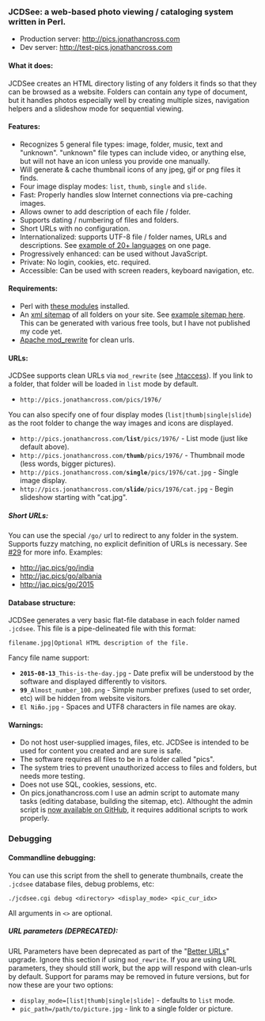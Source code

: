 ### JCDSee: a web-based photo viewing / cataloging system written in Perl.
* Production server: http://pics.jonathancross.com
* Dev server: http://test-pics.jonathancross.com

#### What it does:
JCDSee creates an HTML directory listing of any folders it finds so that they can be browsed as a website.  Folders can contain any type of document, but it handles photos especially well by creating multiple sizes, navigation helpers and a slideshow mode for sequential viewing.

#### Features:
* Recognizes 5 general file types: image, folder, music, text and "unknown".
  "unknown" file types can include video, or anything else, but will not
  have an icon unless you provide one manually.
* Will generate & cache thumbnail icons of any jpeg, gif or png files it finds.
* Four image display modes: `list`, `thumb`, `single` and `slide`.
* Fast: Properly handles slow Internet connections via pre-caching images.
* Allows owner to add description of each file / folder.
* Supports dating / numbering of files and folders.
* Short URLs with no configuration.
* Internationalized: supports UTF-8 file / folder names, URLs and descriptions.  See [example of 20+ languages](http://pics.jonathancross.com/list/pics/Other/Language-Cards/) on one page.
* Progressively enhanced: can be used without JavaScript.
* Private: No login, cookies, etc. required.
* Accessible: Can be used with screen readers, keyboard navigation, etc.

#### Requirements:
* Perl with [these modules](jcdsee.cgi#L12) installed.
* An [xml sitemap](https://en.wikipedia.org/wiki/Sitemaps) of all folders on your site. See [example sitemap here](sitemap.xml).  This can be generated with various free tools, but I have not published my code yet.
* [Apache mod_rewrite](https://httpd.apache.org/docs/current/mod/mod_rewrite.html) for clean urls.

#### URLs:
JCDSee supports clean URLs via `mod_rewrite` (see [.htaccess](.htaccess#L27)).
If you link to a folder, that folder will be loaded in `list` mode by default.
* `http://pics.jonathancross.com/pics/1976/`

You can also specify one of four display modes (`list|thumb|single|slide`) as the root folder to change the way images and icons are displayed.
* <code>http:<span></span>//pics.jonathancross.com/**list**/pics/1976/</code> - List mode (just like default above).
* <code>http:<span></span>//pics.jonathancross.com/**thumb**/pics/1976/</code> - Thumbnail mode (less words, bigger pictures).
* <code>http:<span></span>//pics.jonathancross.com/**single**/pics/1976/cat.jpg</code> - Single image display.
* <code>http:<span></span>//pics.jonathancross.com/**slide**/pics/1976/cat.jpg</code> - Begin slideshow starting with "cat.jpg".

##### Short URLs:
You can use the special `/go/` url to redirect to any folder in the system.  Supports fuzzy matching, no explicit definition of URLs is necessary.  See [#29](https://github.com/jonathancross/pics.jonathancross.com/issues/29) for more info.
Examples:
* http://jac.pics/go/india
* http://jac.pics/go/albania
* http://jac.pics/go/2015

#### Database structure:
JCDSee generates a very basic flat-file database in each folder named `.jcdsee`.  This file is a pipe-delineated file with this format:

    filename.jpg|Optional HTML description of the file.  

Fancy file name support:
* <code>**2015-08-13**_This-is-the-day.jpg</code> - Date prefix will be understood by the software and displayed differently to visitors.
* <code>**99**_Almost_number_100.png</code> - Simple number prefixes (used to set order, etc) will be hidden from website visitors.
* <code>El Ni**ñ**o.jpg</code> - Spaces and UTF8 characters in file names are okay.

#### Warnings:
* Do not host user-supplied images, files, etc. JCDSee is intended to be used for content you created and are sure is safe.
* The software requires all files to be in a folder called "pics".
* The system tries to prevent unauthorized access to files and folders, but needs more testing.
* Does not use SQL, cookies, sessions, etc.
* On pics.jonathancross.com I use an admin script to automate many tasks (editing database, building the sitemap, etc). Althought the admin script is [now available on GitHub](jcdsee/admin/index.cgi), it requires additional scripts to work properly.

### Debugging

#### Commandline debugging:
You can use this script from the shell to generate thumbnails, create the `.jcdsee` database files, debug problems, etc:

    ./jcdsee.cgi debug <directory> <display_mode> <pic_cur_idx>
All arguments in `<>` are optional.

##### URL parameters (DEPRECATED):
URL Parameters have been deprecated as part of the "[Better URLs](https://github.com/jonathancross/pics.jonathancross.com/milestones/Better%20URLs)" upgrade.  Ignore this section if using `mod_rewrite`.  If you are using URL parameters, they should still work, but the app will respond with clean-urls by default. Support for params may be removed in future versions, but for now these are your two options:
* `display_mode=[list|thumb|single|slide]` - defaults to `list` mode.
* `pic_path=/path/to/picture.jpg` - link to a single folder or picture.
